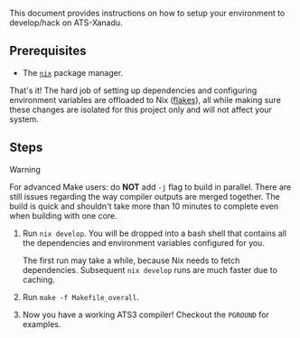 This document provides instructions on how to setup your environment to
develop/hack on ATS-Xanadu.

## Prerequisites

- The [`nix`](https://nixos.org/download/) package manager.

That's it! The hard job of setting up dependencies and configuring environment
variables are offloaded to Nix
([flakes](https://zero-to-nix.com/concepts/flakes/)), all while making sure
these changes are isolated for this project only and will not affect your
system.

## Steps

> [!WARNING]
> For advanced Make users: do **NOT** add `-j` flag to build in parallel. There
are still issues regarding the way compiler outputs are merged together.
The build is quick and shouldn't take more than 10 minutes to complete
even when building with one core.

1. Run `nix develop`. You will be dropped into a bash shell that contains all
   the dependencies and environment variables configured for you.

   The first run may take a while, because Nix needs to fetch dependencies.
   Subsequent `nix develop` runs are much faster due to caching.

2. Run `make -f Makefile_overall`.

3. Now you have a working ATS3 compiler! Checkout the `PGROUND` for examples.
